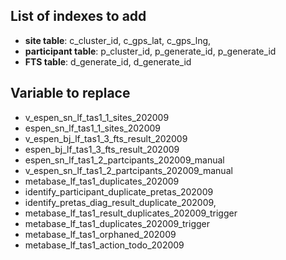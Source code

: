 ## List of indexes to add

- **site table**: c_cluster_id, c_gps_lat, c_gps_lng,
- **participant table**: p_cluster_id, p_generate_id, p_generate_id
- **FTS table**: d_generate_id, d_generate_id

## Variable to replace

- v_espen_sn_lf_tas1_1_sites_202009
- espen_sn_lf_tas1_1_sites_202009
- v_espen_bj_lf_tas1_3_fts_result_202009
- espen_bj_lf_tas1_3_fts_result_202009
- espen_sn_lf_tas1_2_partcipants_202009_manual
- v_espen_sn_lf_tas1_2_partcipants_202009_manual
- metabase_lf_tas1_duplicates_202009
- identify_participant_duplicate_pretas_202009
- identify_pretas_diag_result_duplicate_202009,
- metabase_lf_tas1_result_duplicates_202009_trigger
- metabase_lf_tas1_duplicates_202009_trigger
- metabase_lf_tas1_orphaned_202009
- metabase_lf_tas1_action_todo_202009
